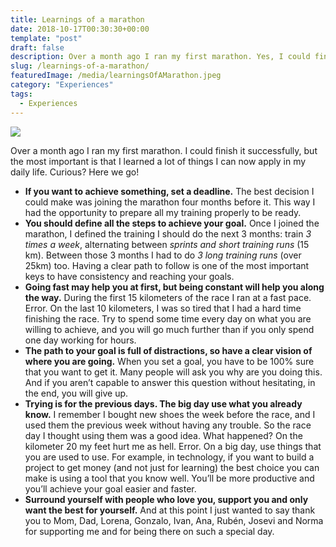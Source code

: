 ```yaml
---
title: Learnings of a marathon
date: 2018-10-17T00:30:30+00:00
template: "post"
draft: false
description: Over a month ago I ran my first marathon. Yes, I could finish it successfully, but the most important is that I learned a lot of things I can now apply in my daily life.
slug: /learnings-of-a-marathon/
featuredImage: /media/learningsOfAMarathon.jpeg
category: "Experiences"
tags:
  - Experiences
---
```


![](/media/learningsOfAMarathon.jpeg)

Over a month ago I ran my first marathon. I could finish it successfully, but the most important is that I learned a lot of things I can now apply in my daily life. Curious? Here we go!

- **If you want to achieve something, set a deadline.** The best decision I could make was joining the marathon four months before it. This way I had the opportunity to prepare all my training properly to be ready.
- **You should define all the steps to achieve your goal.** Once I joined the marathon, I defined the training I should do the next 3 months: train _3 times a week_, alternating between _sprints and short training runs_ (15 km). Between those 3 months I had to do _3 long training runs_ (over 25km) too. Having a clear path to follow is one of the most important keys to have consistency and reaching your goals.
- **Going fast may help you at first, but being constant will help you along the way.** During the first 15 kilometers of the race I ran at a fast pace. Error. On the last 10 kilometers, I was so tired that I had a hard time finishing the race. Try to spend some time every day on what you are willing to achieve, and you will go much further than if you only spend one day working for hours.
- **The path to your goal is full of distractions, so have a clear vision of where you are going.** When you set a goal, you have to be 100% sure that you want to get it. Many people will ask you why are you doing this. And if you aren’t capable to answer this question without hesitating, in the end, you will give up.
- **Trying is for the previous days. The big day use what you already know.** I remember I bought new shoes the week before the race, and I used them the previous week without having any trouble. So the race day I thought using them was a good idea. What happened? On the kilometer 20 my feet hurt me as hell. Error. On a big day, use things that you are used to use. For example, in technology, if you want to build a project to get money (and not just for learning) the best choice you can make is using a tool that you know well. You’ll be more productive and you’ll achieve your goal easier and faster.
- **Surround yourself with people who love you, support you and only want the best for yourself.** And at this point I just wanted to say thank you to Mom, Dad, Lorena, Gonzalo, Ivan, Ana, Rubén, Josevi and Norma for supporting me and for being there on such a special day.
